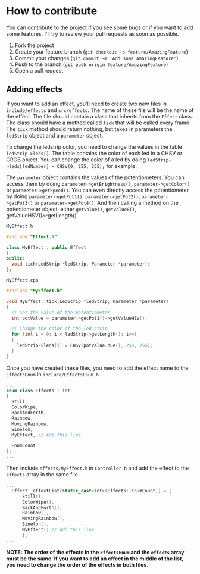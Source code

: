 # How to contribute

You can contribute to the project if you see some bugs or if you want to add some features. I'll try to review your pull requests as soon as possible.

1. Fork the project
2. Create your feature branch (`git checkout -b feature/AmazingFeature`)
3. Commit your changes (`git commit -m 'Add some AmazingFeature'`)
4. Push to the branch (`git push origin feature/AmazingFeature`)
5. Open a pull request

## Adding effects

If you want to add an effect, you'll need to create two new files in `include/effects` and `src/effects`. The name of these file will be the name of the effect. The file should contain a class that inherits from the `Effect` class. The class should have a method called `tick` that will be called every frame. The `tick` method should return nothing, but takes in parameters the `ledStrip` object and a `parameter` object.

To change the ledstrip color, you need to change the values in the table `ledStrip->leds[]`. The table contains the color of each led in a CHSV or CRGB object. You can change the color of a led by doing `ledStrip->leds[ledNumber] = CHSV(0, 255, 255);` for example.

The `parameter` object contains the values of the potentiometers. You can access them by doing `parameter->getBrightness()`, `parameter->getColor()` or `parameter->getSpeed()`. You can even directly access the potentiometer by doing `parameter->getPot1()`, `parameter->getPot2()`, `parameter->getPot3()` or `parameter->getPot4()`. And then calling a method on the potentiometer object, either `getValue()`, `getValue8()`, getValueHSV()`or`getLength()`.

`MyEffect.h`

```cpp
#include "Effect.h"

class MyEffect : public Effect
{
public:
  void tick(LedStrip *ledStrip, Parameter *parameter);
};
```

`MyEffect.cpp`

```cpp
#include "MyEffect.h"

void MyEffect::tick(LedStrip *ledStrip, Parameter *parameter)
{
  // Get the value of the potentiometer
  int potValue = parameter->getPot1()->getValueHSV();

  // Change the color of the led strip
  for (int i = 0; i < ledStrip->getLength(); i++)
  {
    ledStrip->leds[i] = CHSV(potValue.hue(), 255, 255);
  }
}
```

Once you have created these files, you need to add the effect name to the `EffectsEnum` in `include/EffectsEnum.h`.

```cpp
...
enum class Effects : int
{
  Still,
  ColorWipe,
  BackAndForth,
  Rainbow,
  MovingRainbow,
  Sinelon,
  MyEffect, // Add this line

  EnumCount
};
...
```

Then include `effects/MyEffect.h` in `Controller.h` and add the effect to the `effects` array in the same file.

```cpp
...
  Effect _effectList[static_cast<int>(Effects::EnumCount)] = {
      Still(),
      ColorWipe(),
      BackAndForth(),
      Rainbow(),
      MovingRainbow(),
      Sinelon(),
      MyEffect() // Add this line
      };
...
```

**NOTE: The order of the effects in the `EffectsEnum` and the `effects` array must be the same. If you want to add an effect in the middle of the list, you need to change the order of the effects in both files.**
